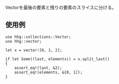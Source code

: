 Vectorを最後の要素と残りの要素のスライスに分ける。

## 使用例

```
use hhg::collections::Vector;
use hhg::vector;

let x = vector![0, 1, 2];

if let Some((last, elements)) = x.split_last()
{
    assert_eq!(last, &2);
    assert_eq!(elements, &[0, 1]);
}
```
